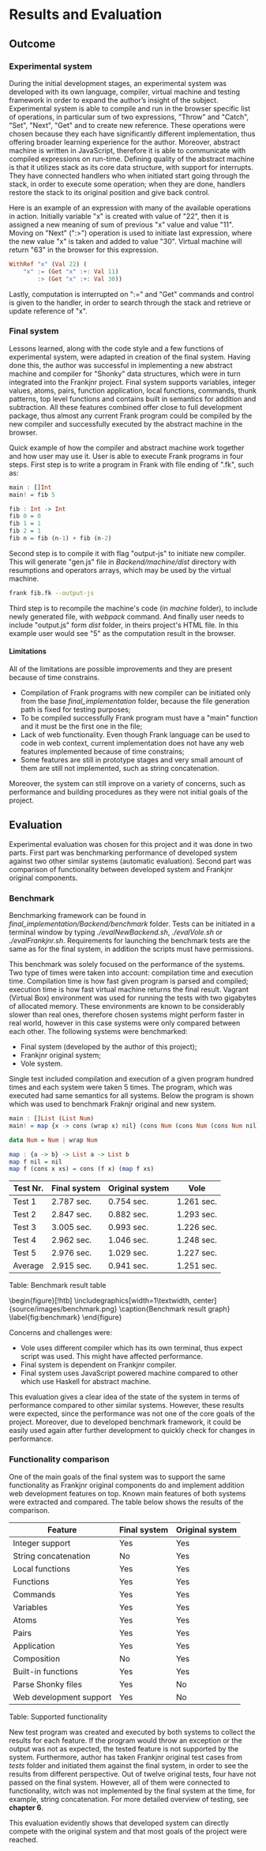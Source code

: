 # Results and Evaluation

## Outcome 

### Experimental system

During the initial development stages, an experimental system was developed with its own language,
compiler, virtual machine and testing framework in order to expand the author’s insight of the subject.
Experimental system is able to compile and run in the browser specific list of operations, in
particular sum of two expressions, "Throw" and "Catch", "Set", "Next", "Get" and to create new reference.
These operations were chosen because they each have significantly different implementation, thus
offering broader learning experience for the author. Moreover, abstract machine is written in JavaScript,
therefore it is able to communicate with compiled expressions on run-time. Defining quality of the 
abstract machine is that it utilizes stack as its core data structure, with support for interrupts. 
They have connected handlers who when initiated start going through the stack, in order to execute some
operation; when they are done, handlers restore the stack to its original position and give back control.

Here is an example of an expression with many of the available operations in action. Initially variable
"x" is created with value of "22", then it is assigned a new meaning of sum of previous "x" value and
value "11". Moving on "Next" (":>") operation is used to initiate last expression, where the new value 
"x" is taken and added to value "30". Virtual machine will return "63" in the browser
for this expression.

```haskell 
WithRef "x" (Val 22) (
    "x" := (Get "x" :+: Val 11)
        :> (Get "x" :+: Val 30))
```

Lastly, computation is interrupted on ":=" and "Get" commands and control is given to the handler,
in order to search through the stack and retrieve or update reference of "x". 


### Final system

Lessons learned, along with the code style and a few functions of experimental system, were adapted in
creation of the final system.
Having done this, the author was successful in implementing a new abstract machine and compiler for
"Shonky" data structures, which were in turn integrated into the Frankjnr project. Final system supports
variables, integer values, atoms, pairs, function application, local functions, commands, thunk patterns,
top level functions and contains built in semantics for addition and subtraction. All these features
combined offer close to full development package,
thus almost any current Frank program could be compiled by the new compiler and successfully executed
by the abstract machine in the browser. 

Quick example of how the compiler and abstract machine work together and how user may use it.
User is able to execute Frank programs in four steps. First step is to write a program in Frank with
file ending of ".fk", such as:

```haskell
main : []Int
main! = fib 5

fib : Int -> Int
fib 0 = 0
fib 1 = 1
fib 2 = 1
fib n = fib (n-1) + fib (n-2)
```

Second step is to compile it with flag "output-js" to initiate new compiler. This will
generate "gen.js" file in *Backend/machine/dist* directory with resumptions and operators arrays, which
may be used by the virtual machine.

```bash
frank fib.fk --output-js
```

Third step is to recompile the machine's code (in *machine* folder), to include newly generated file,
with *webpack* command. And finally user needs to include "output.js" form *dist* folder,
in theirs project's HTML file. In this example user would see "5" as the computation result in the
browser. 


#### Limitations

All of the limitations are possible improvements and they are present because of time constrains.

* Compilation of Frank programs with new compiler can be initiated only from the base
  *final_implementation* folder, because the file generation path is fixed for testing purposes;
* To be compiled successfully Frank program must have a "main" function and it must be the first one
  in the file;
* Lack of web functionality. Even though Frank language can be used to code in web context, current 
  implementation does not have any web features implemented because of time constrains;
* Some features are still in prototype stages and very small amount of them are still not implemented, 
  such as string concatenation.     

Moreover, the system can still improve on a variety of concerns, such as performance and
building procedures as they were not initial goals of the project.

## Evaluation

Experimental evaluation was chosen for this project and it was done in two parts. First part was 
benchmarking performance of developed system against two other similar systems (automatic evaluation).
Second part was comparison of functionality between developed system and Frankjnr original components.

### Benchmark

Benchmarking framework can be found in *final_implementation/Backend/benchmark* folder. Tests can be
initiated in a terminal window by typing *./evalNewBackend.sh*, *./evalVole.sh* or *./evalFrankjnr.sh*.
Requirements for launching the benchmark tests are the same as for the final system, in addition the
scripts must have permissions. 

This benchmark was solely focused on the performance of the systems. Two type of times were taken
into account: compilation time and execution time. Compilation time is how fast given program is parsed
and compiled; execution time is how fast virtual machine returns the final result. Vagrant (Virtual Box)
environment was used for running the tests with two gigabytes of allocated memory. These environments
are known to be considerably slower than real ones, therefore chosen systems might perform faster in
real world, however in this case systems were only compared between each other. The following systems
were benchmarked:

* Final system (developed by the author of this project);
* Frankjnr original system;
* Vole system.

Single test included compilation and execution of a given program hundred times and each system were
taken 5 times.
The program, which was executed had same semantics for all systems. 
Below the program is shown which was used to benchmark Fraknjr original and new system. 

```haskell
main : []List (List Num)
main! = map {x -> cons (wrap x) nil} (cons Num (cons Num (cons Num nil)))

data Num = Num | wrap Num

map : {a -> b} -> List a -> List b
map f nil = nil
map f (cons x xs) = cons (f x) (map f xs)
```


| Test Nr. | Final system | Original system | Vole       |
|----------|--------------|-----------------|------------|
| Test 1   | 2.787 sec.   | 0.754 sec.      | 1.261 sec. |
| Test 2   | 2.847 sec.   | 0.882 sec.      | 1.293 sec. |
| Test 3   | 3.005 sec.   | 0.993 sec.      | 1.226 sec. |
| Test 4   | 2.962 sec.   | 1.046 sec.      | 1.248 sec. |
| Test 5   | 2.976 sec.   | 1.029 sec.      | 1.227 sec. |
| Average  | 2.915 sec.   | 0.941 sec.      | 1.251 sec. |

Table: Benchmark result table


\begin{figure}[!htb]
  \includegraphics[width=1\textwidth, center]{source/images/benchmark.png}
  \caption{Benchmark result graph}
  \label{fig:benchmark}
\end{figure}


Concerns and challenges were:

* Vole uses different compiler which has its own terminal, thus expect script was used. This might have
  affected performance.
* Final system is dependent on Frankjnr compiler.
* Final system uses JavaScript powered machine compared to other which use Haskell for abstract machine.

This evaluation gives a clear idea of the state of the system in terms of performance compared to other
similar systems. However, these 
results were expected, since the performance was not one of the core goals of the project. Moreover,
due to developed benchmark framework, it could be easily used again after further development
to quickly check for changes in performance.


### Functionality comparison

One of the main goals of the final system was to support the same functionality as Frankjnr original 
components do and implement addition web development features on top. Known main features of both
systems were extracted and compared. The table below shows the results of the comparison. 

| Feature                | Final system | Original system |
|------------------------|--------------|-----------------|
| Integer support        |      Yes     |       Yes       |
| String concatenation   |      No      |       Yes       |
| Local functions        |      Yes     |       Yes       |
| Functions              |      Yes     |       Yes       |
| Commands               |      Yes     |       Yes       |
| Variables              |      Yes     |       Yes       |
| Atoms                  |      Yes     |       Yes       |
| Pairs                  |      Yes     |       Yes       |
| Application            |      Yes     |       Yes       |
| Composition            |      No      |       Yes       |
| Built-in functions     |      Yes     |       Yes       |
| Parse Shonky files     |      Yes     |       No        |
| Web development support |      Yes     |        No       |

Table: Supported functionality

New test program was created and executed by both systems to collect the results for each feature. If
the program would throw an exception or the output was not as expected, the tested feature is not
supported by the system.
Furthermore, author has taken 
Frankjnr original test cases from *tests* folder and initiated them against the final system, in order
to see the results from different perspective. Out of
twelve original tests, four have not passed on the final system. However, all of them
were connected to functionality, witch was not implemented by the final system at the time,
for example, string concatenation. 
For more detailed overview of testing, see **chapter 6**. 

This evaluation evidently shows that
developed system can directly compete with the original system and that most goals of the project
were reached. 


